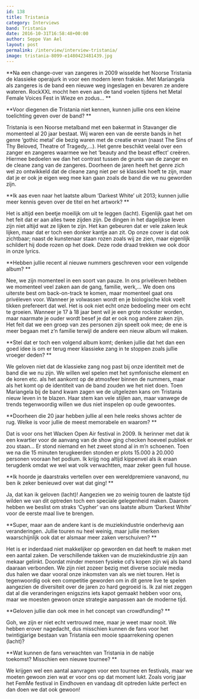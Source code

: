 ```yaml
---
id: 138
title: Tristania
category: Interviews
band: Tristania
date: 2016-10-31T16:58:48+00:00
author: Seppe Van Ael
layout: post
permalink: /interview/interview-tristania/
image: tristania-8099-e1480423481439.jpg
---
```

**Na een change-over van zangeres in 2009 wisselde het Noorse Tristania de klassieke operajurk in voor een modern leren frakske. Met Mariangela als zangeres is de band een nieuwe weg ingeslagen en bevaren ze andere wateren. RockXXL mocht hen even aan de tand voelen tijdens het Metal Female Voices Fest in Wieze en zodus… **

**Voor diegenen die Tristania niet kennen, kunnen jullie ons een kleine toelichting geven over de band? **

Tristania is een Noorse metalband met een bakermat in Stavanger die momenteel al 20 jaar bestaat. Wij waren een van de eerste bands in het genre ‘gothic metal’ die bezig waren met de creatie ervan (naast The Sins of Thy Beloved, Theatre of Tragedy,…). Het genre beschikt veelal over een zanger en zangeres waarmee we het ‘beauty and the beast effect’ creëren. Hiermee bedoelen we dan het contrast tussen de grunts van de zanger en de cleane zang van de zangeres. Doorheen de jaren heeft het genre zich wel zo ontwikkeld dat de cleane zang niet per sé klassiek hoeft te zijn, maar dat je er ook je eigen weg mee kan gaan zoals de band die we nu geworden zijn.

**Ik aas even naar het laatste album ‘Darkest White’ uit 2013; kunnen jullie meer kennis geven over de titel en het artwork? **

Het is altijd een beetje moeilijk om uit te leggen (lacht). Eigenlijk gaat het om het feit dat er aan alles twee zijden zijn. De dingen in het dagelijkse leven zijn niet altijd wat ze lijken te zijn. Het kan gebeuren dat er vele zaken leuk lijken, maar dat er toch een donker kantje aan zit. Op onze cover is dat ook zichtbaar; naast de kunstenaar staan rozen zoals wij ze zien, maar eigenlijk schildert hij dode rozen op het doek. Deze rode draad trekken we ook door in onze lyrics.

**Hebben jullie recent al nieuwe nummers geschreven voor een volgende album? **

Nee, we zijn momenteel in een soort van pauze. In ons privéleven hebben we momenteel veel zaken aan de gang, familie, werk,… We doen ons uiterste best om back-on-track te komen, maar momenteel gaat ons privéleven voor. Wanneer je volwassen wordt en je biologische klok voelt tikken prefereert dat wel. Het is ook niet echt onze bedoeling meer om echt te groeien. Wanneer je 17 à 18 jaar bent wil je een grote rockster worden, maar naarmate je ouder wordt besef je dat er ook nog andere zaken zijn. Het feit dat we een groep van zes personen zijn speelt ook mee; de ene is meer begaan met z’n familie terwijl de andere een nieuw album wil maken.

**Stel dat er toch een volgend album komt; denken jullie dat het dan een goed idee is om er terug meer klassieke zang in te stoppen zoals jullie vroeger deden? **

We geloven niet dat de klassieke zang nog past bij onze identiteit met de band die we nu zijn. We willen wel spelen met het symfonische element en de koren etc. als het aankomt op de atmosfeer binnen de nummers, maar als het komt op de identiteit van de band zouden we het niet doen. Toen Mariangela bij de band kwam zagen we de uitgelezen kans om Tristania nieuw leven in te blazen. Haar stem kan vele stijlen aan, maar vanwege de trends tegenwoordig willen we dus niet inspelen op oude gewoontes.

**Doorheen die 20 jaar hebben jullie al een hele reeks shows achter de rug. Welke is voor jullie de meest memorabele en waarom? **

Dat is voor ons het Wacken Open Air festival in 2009. Ik herinner met dat ik een kwartier voor de aanvang van de show ging checken hoeveel publiek er zou staan… Er stond niemand en het zweet stond al in m’n schoenen. Toen we na die 15 minuten terugkeerden stonden er plots 15.000 à 20.000 personen vooraan het podium. Ik krijg nog altijd kippenvel als ik eraan terugdenk omdat we wel wat volk verwachtten, maar zeker geen full house.

**Ik hoorde je daarstraks vertellen over een wereldpremiere vanavond, nu ben ik zeker benieuwd over wat dat ging! **

Ja, dat kan ik geloven (lacht)! Aangezien we zo weinig touren de laatste tijd wilden we van dit optreden toch een speciale gelegenheid maken. Daarom hebben we beslist om straks ‘Cypher’ van ons laatste album ‘Darkest White’ voor de eerste maal live te brengen.

**Super, maar aan de andere kant is de muziekindustrie onderhevig aan veranderingen. Jullie touren nu heel weinig, maar jullie merken waarschijnlijk ook dat er alsmaar meer zaken verschuiven? **

Het is er inderdaad niet makkelijker op geworden en dat heeft te maken met een aantal zaken. De verschillende takken van de muziekindustrie zijn aan mekaar gelinkt. Doordat minder mensen fysieke cd’s kopen zijn wij als band daaraan verbonden. We zijn niet zozeer bezig met diverse sociale media dus halen we daar vooral onze inkomsten van als we niet touren. Het is tegenwoordig ook een competitie geworden om in dit genre live te spelen aangezien de diversiteit over de jaren zo hard gegroeid is. Ik zal niet zeggen dat al die veranderingen enigszins iets kapot gemaakt hebben voor ons, maar we moesten gewoon onze strategie aanpassen aan de moderne tijd.

**Geloven jullie dan ook mee in het concept van crowdfunding? **

Goh, we zijn er niet echt vertrouwd mee, maar je weet maar nooit. We hebben erover nagedacht, dus misschien kunnen de fans voor het twintigjarige bestaan van Tristania een mooie spaarrekening openen (lacht)?

**Wat kunnen de fans verwachten van Tristania in de nabije toekomst? Misschien een nieuwe tournee? **

We krijgen wel een aantal aanvragen voor een tournee en festivals, maar we moeten gewoon zien wat er voor ons op dat moment lukt. Zoals vorig jaar het FemMe festival in Eindhoven en vandaag dit optreden lukte perfect en dan doen we dat ook gewoon!
